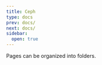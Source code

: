 ```yaml
---
title: Ceph
type: docs
prev: docs/
next: docs/
sidebar:
  open: true
---
```


Pages can be organized into folders.

